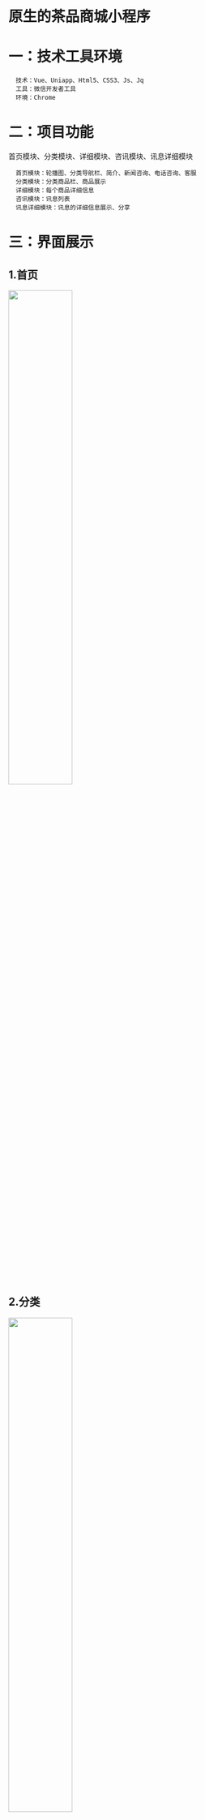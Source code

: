 # 原生的茶品商城小程序
# 一：技术工具环境
      技术：Vue、Uniapp、Html5、CSS3、Js、Jq    
      工具：微信开发者工具  
      环境：Chrome  
# 二：项目功能
首页模块、分类模块、详细模块、咨讯模块、讯息详细模块    
    
      首页模块：轮播图、分类导航栏、简介、新闻咨询、电话咨询、客服  
      分类模块：分类商品栏、商品展示  
      详细模块：每个商品详细信息  
      咨讯模块：讯息列表  
      讯息详细模块：讯息的详细信息展示、分享  

# 三：界面展示
## 1.首页
<span style="color:#333333"><img src="https://s1.imagehub.cc/images/2023/06/08/a2eef27f953730767554dc4355a38810.png" width="50%"></span>
## 2.分类
<span style="color:#333333"><img src="https://i.postimg.cc/m2DsxKfn/image.png" width="50%"></span>
## 3.商品详细
<span style="color:#333333"><img src="https://i.postimg.cc/rwxZ79mb/image.png" width="50%"></span>
## 4. 咨询
<span style="color:#333333"><img src="https://s1.imagehub.cc/images/2023/06/09/b7bc708052b79a1300b49f29bb8a7dcd.png" width="50%"></span>
## 5.咨询详细
<span style="color:#333333"><img src="https://i.postimg.cc/6qz48gYS/image.png" width="50%"></span>
<span style="color:#333333"><img src="https://i.postimg.cc/zvM52kBv/image.png" width="50%"></span>
# 四：接口文档
 [接口](https://console-docs.apipost.cn/preview/8b23f100b39a63c5/617499421662264b) 
# 五：运行
   	打开微信开发者工具就行		
   	注意：微信开发者工具-->右上角详情-->本地设置-->勾选上不校验合法域名、web-view(业务域名)、TLS版本以及 HTTPS证书





























